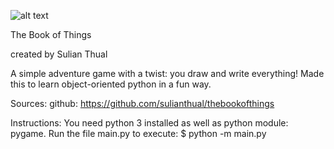 
![alt text](https://github.com/sulianthual/thebookofthings/blob/master/screenshot.jpg?raw=true "Screenshot")

The Book of Things

created by Sulian Thual 

A simple adventure game with a twist: you draw and write everything! Made this to learn object-oriented python in a fun way. 


Sources:
github: https://github.com/sulianthual/thebookofthings

Instructions: 
You need python 3 installed as well as python module: pygame. 
Run the file main.py to execute: $ python -m main.py




